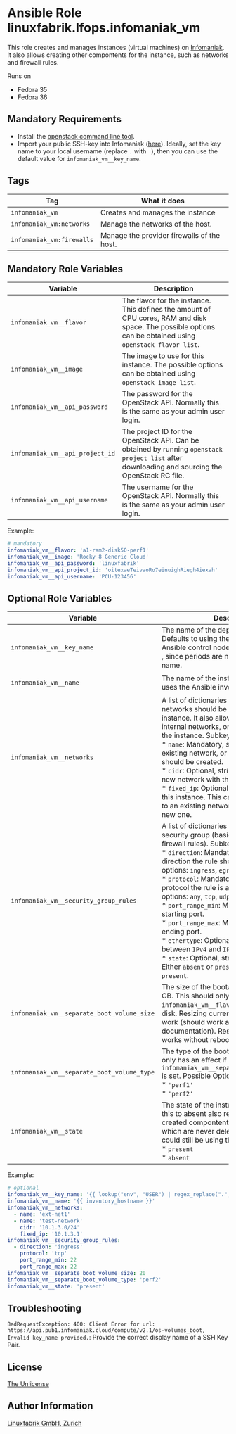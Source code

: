 # Ansible Role linuxfabrik.lfops.infomaniak_vm

This role creates and manages instances (virtual machines) on [Infomaniak](https://www.infomaniak.com/). It also allows creating other compontents for the instance, such as networks and firewall rules.

Runs on

* Fedora 35
* Fedora 36


## Mandatory Requirements

* Install the [openstack command line tool](https://docs.openstack.org/newton/user-guide/common/cli-install-openstack-command-line-clients.html).
* Import your public SSH-key into Infomaniak ([here](https://api.pub1.infomaniak.cloud/horizon/project/key_pairs)). Ideally, set the key name to your local username (replace `.` with ` `), then you can use the default value for `infomaniak_vm__key_name`.


## Tags

| Tag                       | What it does                               |
| ---                       | ------------                               |
| `infomaniak_vm`           | Creates and manages the instance           |
| `infomaniak_vm:networks`  | Manage the networks of the host.           |
| `infomaniak_vm:firewalls` | Manage the provider firewalls of the host. |


## Mandatory Role Variables

| Variable                        | Description                                                                                                                                                |
| --------                        | -----------                                                                                                                                                |
| `infomaniak_vm__flavor`         | The flavor for the instance. This defines the amount of CPU cores, RAM and disk space. The possible options can be obtained using `openstack flavor list`. |
| `infomaniak_vm__image`          | The image to use for this instance. The possible options can be obtained using `openstack image list`.                                                     |
| `infomaniak_vm__api_password`   | The password for the OpenStack API. Normally this is the same as your admin user login.                                                                    |
| `infomaniak_vm__api_project_id` | The project ID for the OpenStack API. Can be obtained by running `openstack project list` after downloading and sourcing the OpenStack RC file.            |
| `infomaniak_vm__api_username`   | The username for the OpenStack API. Normally this is the same as your admin user login.                                                                    |

Example:
```yaml
# mandatory
infomaniak_vm__flavor: 'a1-ram2-disk50-perf1'
infomaniak_vm__image: 'Rocky 8 Generic Cloud'
infomaniak_vm__api_password: 'linuxfabrik'
infomaniak_vm__api_project_id: 'oitexaeTeivaoRo7einuighRiegh4iexah'
infomaniak_vm__api_username: 'PCU-123456'
```


## Optional Role Variables

| Variable | Description | Default Value |
| -------- | ----------- | ------------- |
| `infomaniak_vm__key_name` | The name of the deposited SSH-key. Defaults to using the local username of the Ansible control node, but replaces all `.` with ` `, since periods are not allowed in the key name. | `'{{ lookup("env", "USER") \| regex_replace(".", " ") }}'` |
| `infomaniak_vm__name` | The name of the instance. By default, it uses the Ansible inventory name. | `'{{ inventory_hostname }}'` |
| `infomaniak_vm__networks` | A list of dictionaries defining which networks should be attached to this instance. It also allows the creation of new internal networks, or setting a fixed IP for the instance. Subkeys:<br> * `name`: Mandatory, string. The name of an existing network, or the network which should be created.<br> * `cidr`: Optional, string. If this is given, a new network with this cidr is created.<br> * `fixed_ip`: Optional, string. The fixed IP of this instance. This can be used for attach to an existing network, or when creating a new one. | unset |
| `infomaniak_vm__security_group_rules` | A list of dictionaries containing rules for the security group (basically OpenStack firewall rules). Subkeys:<br> * `direction`: Mandatory, string. For which direction the rule should apply. Possible options: `ingress`, `egress`.<br> * `protocol`: Mandatory, string. To which IP protocol the rule is applied. Possible options: `any`, `tcp`, `udp`, `icmp`.<br> * `port_range_min`: Mandatory, int. The starting port.<br> * `port_range_max`: Mandatory, int. The ending port. <br> * `ethertype`: Optional, string. Choose between `IPv4` and `IPv6`. Defaults to `IPv4`.<br> * `state`: Optional, string. State of the rule. Either `absent` or `present`. Defaults to `present`. | unset |
| `infomaniak_vm__separate_boot_volume_size` | The size of the bootable root-volume in GB. This should only be used if the `infomaniak_vm__flavor` does not include a disk. Resizing currently does not seem to work (should work according to the documentation). Resizing via the WebGUI works without reboot / downtime. | unset |
| `infomaniak_vm__separate_boot_volume_type` | The type of the bootable root-volume. This only has an effect if `infomaniak_vm__separate_boot_volume_size` is set. Possible Options:<br> * `'perf1'`<br> * `'perf2'`| `'perf2'` |
| `infomaniak_vm__state` | The state of the instance. Note that setting this to absent also removes all other created compontents, except the networks, which are never deleted since other VMs could still be using them. Possible options:<br> * `present`<br> * `absent` | `'present'` |

Example:
```yaml
# optional
infomaniak_vm__key_name: '{{ lookup("env", "USER") | regex_replace(".", " ") }}'
infomaniak_vm__name: '{{ inventory_hostname }}'
infomaniak_vm__networks:
  - name: 'ext-net1'
  - name: 'test-network'
    cidr: '10.1.3.0/24'
    fixed_ip: '10.1.3.1'
infomaniak_vm__security_group_rules:
  - direction: 'ingress'
    protocol: 'tcp'
    port_range_min: 22
    port_range_max: 22
infomaniak_vm__separate_boot_volume_size: 20
infomaniak_vm__separate_boot_volume_type: 'perf2'
infomaniak_vm__state: 'present'
```

## Troubleshooting

`BadRequestException: 400: Client Error for url: https://api.pub1.infomaniak.cloud/compute/v2.1/os-volumes_boot, Invalid key_name provided.`: Provide the correct display name of a SSH Key Pair.


## License

[The Unlicense](https://unlicense.org/)


## Author Information

[Linuxfabrik GmbH, Zurich](https://www.linuxfabrik.ch)
